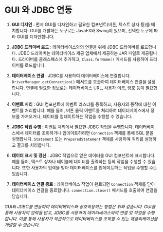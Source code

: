 # GUI 와 JDBC 연동
1. **GUI 디자인** : 
   먼저 GUI를 디자인하고 필요한 컴포넌트(버튼, 텍스트 상자 등)를 배치합니다. GUI를 개발하는 도구로는 JavaFX와 Swing이 있으며, 선택한 도구에 따라 GUI를 디자인합니다.

2. **JDBC 드라이버 로드** : 
   데이터베이스와의 연결을 위해 JDBC 드라이버를 로드합니다. JDBC 드라이버는 데이터베이스 제공 업체에서 제공하는 JAR 파일로 제공됩니다. 드라이버를 클래스패스에 추가하고, `Class.forName()` 메서드를 사용하여 드라이버를 로드합니다.

3. **데이터베이스 연결** : 
   JDBC를 사용하여 데이터베이스에 연결합니다. `DriverManager.getConnection()` 메서드를 호출하여 데이터베이스 연결을 설정합니다. 연결에 필요한 정보로는 데이터베이스 URL, 사용자 이름, 암호 등이 필요합니다.

4. **이벤트 처리** : 
   GUI 컴포넌트에 이벤트 리스너를 등록하고, 사용자의 동작에 대한 이벤트를 처리합니다. 예를 들어, 버튼 클릭 이벤트를 처리하여 데이터베이스에서 정보를 가져오거나, 데이터를 업데이트하는 작업을 수행할 수 있습니다.

5. **JDBC 작업 수행** : 
   이벤트 처리에서 필요한 JDBC 작업을 수행합니다. 데이터베이스에서 데이터를 조회하거나 업데이트하려면 `Connection` 객체를 통해 SQL 문을 실행합니다. `Statement` 또는 `PreparedStatement` 객체를 사용하여 쿼리를 실행하고 결과를 처리합니다.

6. **데이터 표시 및 갱신** : 
   JDBC 작업으로 얻은 데이터를 GUI 컴포넌트에 표시합니다. 예를 들어, 텍스트 상자나 테이블에 데이터를 출력하는 등의 작업을 수행할 수 있습니다. 또한 사용자의 입력을 받아 데이터베이스를 업데이트하는 작업을 수행할 수도 있습니다.

7. **데이터베이스 연결 종료** : 
   데이터베이스 작업이 완료되면 `Connection` 객체를 닫아 데이터베이스 연결을 종료합니다. `connection.close()` 메서드를 호출하여 연결을 닫습니다.

*GUI와 JDBC를 연동하여 데이터베이스와 상호작용하는 방법은 위와 같습니다. GUI를 통해 사용자의 입력을 받고, JDBC를 사용하여 데이터베이스와의 연결 및 작업을 수행합니다. 이를 통해 사용자가 직관적으로 데이터베이스를 조작할 수 있는 애플리케이션을 개발할 수 있습니다.*

